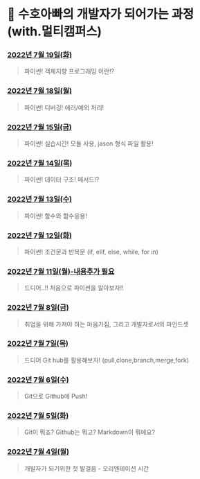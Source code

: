 # 👊 수호아빠의 개발자가 되어가는 과정 (with.멀티캠퍼스)

### [2022년 7월 19일(화)](./202207/220719/220719.md)

> 파이썬! 객체지향 프로그래밍 이란!?

### [2022년 7월 18일(월)](./202207/220718/220718.md)

> 파이썬! 디버깅! 에러/예외 처리!

### [2022년 7월 15일(금)](./202207/220715/220715.md)

> 파이썬! 실습시간! 모듈 사용, jason 형식 파일 활용!

### [2022년 7월 14일(목)](./202207/220714/220714.md)

> 파이썬! 데이터 구조! 메서드!?

### [2022년 7월 13일(수)](./202207/220713/220713.md)

> 파이썬! 함수와 함수응용!

### [2022년 7월 12일(화)](./202207/220712/220712.md)

> 파이썬! 조건문과 반복문 (if, elif, else, while, for in)

### [2022년 7월 11일(월)-내용추가 필요](./202207/220711/220711.md)

> 드디어..!! 처음으로 파이썬을 알아보자!!

### [2022년 7월 8일(금)](./202207/220708/220708.md)

> 취업을 위해 가져야 하는 마음가짐, 그리고 개발자로서의 마인드셋

### [2022년 7월 7일(목)](./202207/220707/220707.md)

> 드디어 Git hub를 활용해보자! (pull,clone,branch,merge,fork)

### [2022년 7월 6일(수)](./202207/220706/220706.md)

> Git으로 Github에 Push!

### [2022년 7월 5일(화)](./202207/220705/20220705.md)

> Git이 뭐죠? Github는 뭐고? Markdown이 뭐에요?

### [2022년 7월 4일(월)](./202207/220704/20220704.md)

> 개발자가 되기위한 첫 발걸음 - 오리엔테이션 시간
